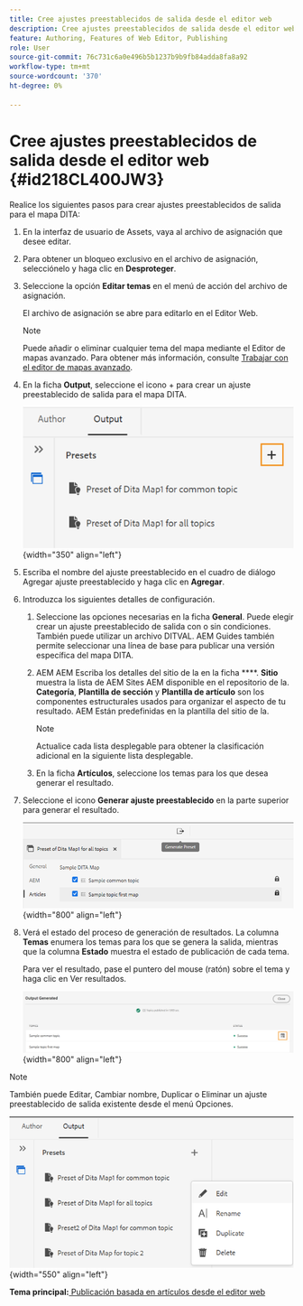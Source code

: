 ```yaml
---
title: Cree ajustes preestablecidos de salida desde el editor web
description: Cree ajustes preestablecidos de salida desde el editor web. Obtenga información sobre cómo editar, cambiar el nombre, duplicar y eliminar un ajuste preestablecido de salida en AEM Guides.
feature: Authoring, Features of Web Editor, Publishing
role: User
source-git-commit: 76c731c6a0e496b5b1237b9b9fb84adda8fa8a92
workflow-type: tm+mt
source-wordcount: '370'
ht-degree: 0%

---
```


# Cree ajustes preestablecidos de salida desde el editor web {#id218CL400JW3}

Realice los siguientes pasos para crear ajustes preestablecidos de salida para el mapa DITA:

1. En la interfaz de usuario de Assets, vaya al archivo de asignación que desee editar.

1. Para obtener un bloqueo exclusivo en el archivo de asignación, selecciónelo y haga clic en **Desproteger**.

1. Seleccione la opción **Editar temas** en el menú de acción del archivo de asignación.

   El archivo de asignación se abre para editarlo en el Editor Web.

   >[!NOTE]
   >
   > Puede añadir o eliminar cualquier tema del mapa mediante el Editor de mapas avanzado. Para obtener más información, consulte [Trabajar con el editor de mapas avanzado](map-editor-advanced-map-editor.md#).

1. En la ficha **Output**, seleccione el icono + para crear un ajuste preestablecido de salida para el mapa DITA.

   ![](images/output-tab-preset_cs.png){width="350" align="left"}

1. Escriba el nombre del ajuste preestablecido en el cuadro de diálogo Agregar ajuste preestablecido y haga clic en **Agregar**.

1. Introduzca los siguientes detalles de configuración.

   1. Seleccione las opciones necesarias en la ficha **General**. Puede elegir crear un ajuste preestablecido de salida con o sin condiciones. También puede utilizar un archivo DITVAL. AEM Guides también permite seleccionar una línea de base para publicar una versión específica del mapa DITA.
   1. AEM AEM Escriba los detalles del sitio de la en la ficha ****. **Sitio** muestra la lista de AEM Sites AEM disponible en el repositorio de la. **Categoría**, **Plantilla de sección** y **Plantilla de artículo** son los componentes estructurales usados para organizar el aspecto de tu resultado. AEM Están predefinidas en la plantilla del sitio de la.

      >[!NOTE]
      >
      > Actualice cada lista desplegable para obtener la clasificación adicional en la siguiente lista desplegable.

   1. En la ficha **Artículos**, seleccione los temas para los que desea generar el resultado.
1. Seleccione el icono **Generar ajuste preestablecido** en la parte superior para generar el resultado.

   ![](images/add-preset-articles-tab_cs.png){width="800" align="left"}

1. Verá el estado del proceso de generación de resultados. La columna **Temas** enumera los temas para los que se genera la salida, mientras que la columna **Estado** muestra el estado de publicación de cada tema.

   Para ver el resultado, pase el puntero del mouse (ratón) sobre el tema y haga clic en Ver resultados.

   ![](images/add-preset-output-generated_cs.png){width="800" align="left"}


>[!NOTE]
>
> También puede Editar, Cambiar nombre, Duplicar o Eliminar un ajuste preestablecido de salida existente desde el menú Opciones.

![](images/edit-preset_cs.png){width="550" align="left"}

**Tema principal:**[ Publicación basada en artículos desde el editor web](web-editor-article-publishing.md)
